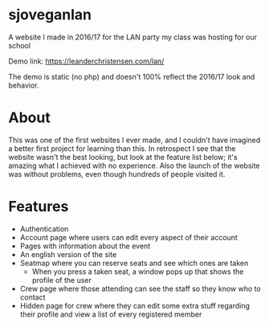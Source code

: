 # sjoveganlan
A website I made in 2016/17 for the LAN party my class was hosting for our school

Demo link: https://leanderchristensen.com/lan/

The demo is static (no php) and doesn't 100% reflect the 2016/17 look and behavior.

# About

This was one of the first websites I ever made, and I couldn't have imagined a better first project for learning than this. In retrospect I see that the website wasn't the best looking, but look at the feature list below; it's amazing what I achieved with no experience. Also the launch of the website was without problems, even though hundreds of people visited it.

# Features
- Authentication
- Account page where users can edit every aspect of their account
- Pages with information about the event
- An english version of the site
- Seatmap where you can reserve seats and see which ones are taken
  - When you press a taken seat, a window pops up that shows the profile of the user
- Crew page where those attending can see the staff so they know who to contact
- Hidden page for crew where they can edit some extra stuff regarding their profile and view a list of every registered member
